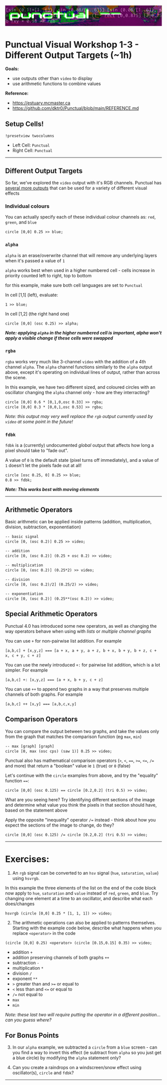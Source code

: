 ![DECODED Banner](images/banner_punctual.png)

# Punctual Visual Workshop 1-3 - Different Output Targets (~1h)

**Goals:**
 - use outputs other than `video` to display
 - use arithmetic functions to combine values

**Reference:**
 - https://estuary.mcmaster.ca
 - https://github.com/dktr0/Punctual/blob/main/REFERENCE.md

## Setup Cells!

```
!presetview twocolumns
```

 - Left Cell: `Punctual`
 - Right Cell:  `Punctual`

---

## Different Output Targets

So far, we've explored the `video` output with it's RGB channels. Punctual has [several more outputs](https://github.com/dktr0/Punctual/blob/main/REFERENCE.md#punctual-output-notations) that can be used for a variety of different visual effects

### Individual colours

You can actually specify each of these individual colour channels as: `red`, `green`, and `blue`

```
circle [0,0] 0.25 >> blue;
```
### `alpha`

`alpha` is an erase/overwrite channel that will remove any underlying layers when it's passed a value of `1`

`alpha` works best when used in a higher numbered cell - cells increase in priority counted left to right, top to bottom

for this example, make sure both cell languages are set to `Punctual`

In cell [1,1] (left), evaluate:

```
1 >> blue;
```

In cell [1,2] (the right hand one)
```
circle [0,0] (osc 0.25) >> alpha;
```
***Note: applying `alpha` in the higher numbered cell is important, alpha won't apply a visible change if these cells were swapped***


### `rgba`

`rgba` works very much like 3-channel `video` with the addition of a 4th channel `alpha`. The `alpha` channel functions similarly to the `alpha` output above, except it's operating on individual lines of output, rather than across the scene.

In this example, we have two different sized, and coloured circles with an oscillator changing the `alpha` channel only - how are they interracting?

```
circle [0,0] 0.6 * [0,1,0,osc 0.33] >> rgba;
circle [0,0] 0.3 * [0,0,1,osc 0.53] >> rgba;
```

*Note: this output may very well replace the `rgb` output currently used by `video` at some point in the future!*

### `fdbk`

`fdbk` is a (currently) undocumented *global* output that affects how long a pixel should take to "fade out".

A value of `0` is the default state (pixel turns off immediately), and a value of `1` doesn't let the pixels fade out at all!

```
circle [osc 0.25, 0] 0.25 >> blue;
0.8 >> fdbk;
```

***Note: This works best with moving elements***

---

## Arithmetic Operators

Basic arithmetic can be applied inside patterns (addition, multiplication, division, subtraction, exponentiation)

```
-- basic signal
circle [0, (osc 0.2)] 0.25 >> video;
```
```
-- addition
circle [0, (osc 0.2)] (0.25 + osc 0.2) >> video;
```
```
-- multiplication
circle [0, (osc 0.2)] (0.25*2) >> video;
```
```
-- division
circle [0, (osc 0.2)/2] (0.25/2) >> video;
```
```
-- exponentiation
circle [0, (osc 0.2)] (0.25**(osc 0.2)) >> video;
```

## Special Arithmetic Operators

Punctual 4.0 has introduced some new operators, as well as changing the way operators behave when using with *lists* or *multiple channel graphs*

You can use `+` for non-pairwise list addition. For example
```
[a,b,c] + [x,y,z] === [a + x, a + y, a + z, b + x, b + y, b + z, c + x, c + y, c + z]
```

You can use the newly introduced `+:` for pairwise list addition, which is a lot simpler. For example
```
[a,b,c] +: [x,y,z] === [a + x, b + y, c + z]
```

You can use `++` to append two graphs in a way that preserves multiple channels of both graphs. For example
```
[a,b,c] ++ [x,y] === [a,b,c,x,y]
```

## Comparison Operators

You can compare the output between two graphs, and take the values only from the graph that matches the comparison function (eg `max`, `min`)

```
-- max [graph] [graph]
circle [0, max (osc cps) (saw 1)] 0.25 >> video;
```

Punctual also has mathematical comparison operators (`>`, `<`, `==`, `>=`, `<=`, `/=` and more) that return a "boolean" value ie `1` (true) or `0` (false)

Let's continue with the `circle` examples from above, and try the "equality" function `==`:

```
circle [0,0] (osc 0.125) == circle [0.2,0.2] (tri 0.5) >> video;
```

What are you seeing here? Try identifying different sections of the image and determine what value you think the pixels in that section should have, based on the statement above

Apply the opposite "inequality" operator `/=` instead - think about how you expect the sections of the image to change, do they?

```
circle [0,0] (osc 0.125) /= circle [0.2,0.2] (tri 0.5) >> video;
```

---

# Exercises:

1. An `rgb` signal can be converted to an `hsv` signal (`hue`, `saturation`, `value`) using `hsvrgb`.

In this example the three elements of the list on the end of the code block now apply to `hue`, `saturation` and `value` instead of `red`, `green`, and `blue`. Try changing one element at a time to an oscillator, and describe what each does/changes

```
hsvrgb (circle [0,0] 0.25 * [1, 1, 1]) >> video;
```

2. The arithmetic operations can also be applied to patterns themselves. Starting with the example code below, describe what happens when you replace `<operator>` in the code

```
(circle [0,0] 0.25) <operator> (circle [0.15,0.15] 0.35) >> video;
```

 - addition `+`
 - addition preserving channels of both graphs `++`
 - subtraction `-`
 - multiplication `*`
 - division `/`
 - exponent `**`
 - `>` greater than and `>=` or equal to
 - `<` less than and `<=` or equal to
 - `/=` not equal to
 - `max`
 - `min`

 *Note: these last two will require putting the operator in a different position... can you guess where?*

## For Bonus Points

3. In our `alpha` example, we subtracted a `circle` from a `blue` screen - can you find a way to invert this effect (ie subtract from `alpha` so you just get a blue circle) by modifying the `alpha` statement only?

4. Can you create a raindrops on a windscreen/snow effect using oscillator(s), `circle` and `fdbk`?

---
